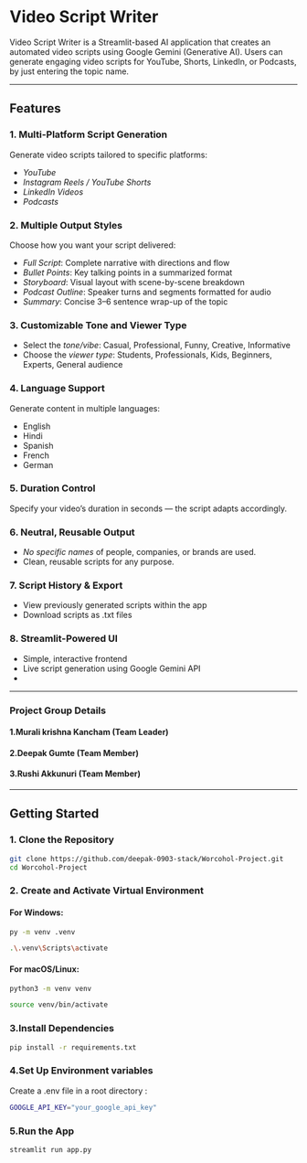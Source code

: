 # Video Script Writer

Video Script Writer is a Streamlit-based AI application that creates an automated video scripts using Google Gemini (Generative AI). Users can generate engaging video scripts for YouTube, Shorts, LinkedIn, or Podcasts, by just entering the topic name.

---

## Features

### 1. Multi-Platform Script Generation
Generate video scripts tailored to specific platforms:
- *YouTube*
- *Instagram Reels / YouTube Shorts*
- *LinkedIn Videos*
- *Podcasts*

### 2. Multiple Output Styles
Choose how you want your script delivered:
- *Full Script*: Complete narrative with directions and flow
- *Bullet Points*: Key talking points in a summarized format
- *Storyboard*: Visual layout with scene-by-scene breakdown
- *Podcast Outline*: Speaker turns and segments formatted for audio
- *Summary*: Concise 3–6 sentence wrap-up of the topic

### 3. Customizable Tone and Viewer Type
- Select the *tone/vibe*: Casual, Professional, Funny, Creative, Informative
- Choose the *viewer type*: Students, Professionals, Kids, Beginners, Experts, General audience

### 4. Language Support
Generate content in multiple languages:
- English
- Hindi
- Spanish
- French
- German

### 5. Duration Control
Specify your video’s duration in seconds — the script adapts accordingly.

### 6. Neutral, Reusable Output
- *No specific names* of people, companies, or brands are used.
- Clean, reusable scripts for any purpose.

### 7. Script History & Export
- View previously generated scripts within the app
- Download scripts as .txt files

### 8. Streamlit-Powered UI
- Simple, interactive frontend
- Live script generation using Google Gemini API
-

---

### Project Group Details

#### 1.Murali krishna Kancham (Team Leader)
#### 2.Deepak Gumte (Team Member)
#### 3.Rushi Akkunuri (Team Member)

---
## Getting Started

### 1. Clone the Repository

```bash
git clone https://github.com/deepak-0903-stack/Worcohol-Project.git
cd Worcohol-Project
```
### 2. Create and Activate Virtual Environment

#### For Windows:

```bash
py -m venv .venv

.\.venv\Scripts\activate
```
#### For macOS/Linux:

```bash
python3 -m venv venv

source venv/bin/activate
```
### 3.Install Dependencies

```bash
pip install -r requirements.txt
```
### 4.Set Up Environment variables

Create a .env file in a root directory :

```bash
GOOGLE_API_KEY="your_google_api_key"
```
### 5.Run the App

```bash
streamlit run app.py
```
